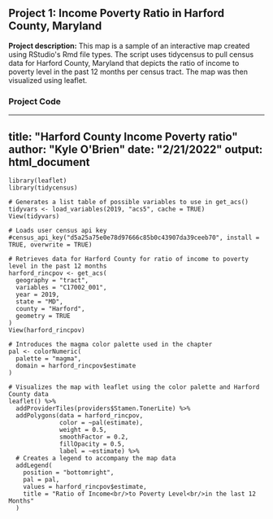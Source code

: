 ## Project 1: Income Poverty Ratio in Harford County, Maryland 

**Project description:** This map is a sample of an interactive map created using RStudio's Rmd file types. The script uses tidycensus to pull census data for Harford County, Maryland that depicts the ratio of income to poverty level in the past 12 months per census tract. The map was then visualized using leaflet. 

### Project Code

---
title: "Harford County Income Poverty ratio"
author: "Kyle O'Brien"
date: "2/21/2022"
output: html_document
---

```{r}
library(leaflet)
library(tidycensus)

# Generates a list table of possible variables to use in get_acs()
tidyvars <- load_variables(2019, "acs5", cache = TRUE)
View(tidyvars)

# Loads user census api key
#census_api_key("d5a25a75e0e78d97666c85b0c43907da39ceeb70", install = TRUE, overwrite = TRUE)

# Retrieves data for Harford County for ratio of income to poverty level in the past 12 months
harford_rincpov <- get_acs(
  geography = "tract",
  variables = "C17002_001",
  year = 2019,
  state = "MD",
  county = "Harford",
  geometry = TRUE
)
View(harford_rincpov)

# Introduces the magma color palette used in the chapter
pal <- colorNumeric(
  palette = "magma",
  domain = harford_rincpov$estimate
)

# Visualizes the map with leaflet using the color palette and Harford County data
leaflet() %>%
  addProviderTiles(providers$Stamen.TonerLite) %>%
  addPolygons(data = harford_rincpov,
              color = ~pal(estimate),
              weight = 0.5,
              smoothFactor = 0.2,
              fillOpacity = 0.5,
              label = ~estimate) %>%
  # Creates a legend to accompany the map data
  addLegend(
    position = "bottomright",
    pal = pal,
    values = harford_rincpov$estimate,
    title = "Ratio of Income<br/>to Poverty Level<br/>in the last 12 Months"
  )
```

